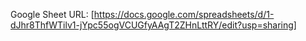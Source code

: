Google Sheet URL: [https://docs.google.com/spreadsheets/d/1-dJhr8ThfWTilv1-jYpc55ogVCUGfyAAgT2ZHnLttRY/edit?usp=sharing]

